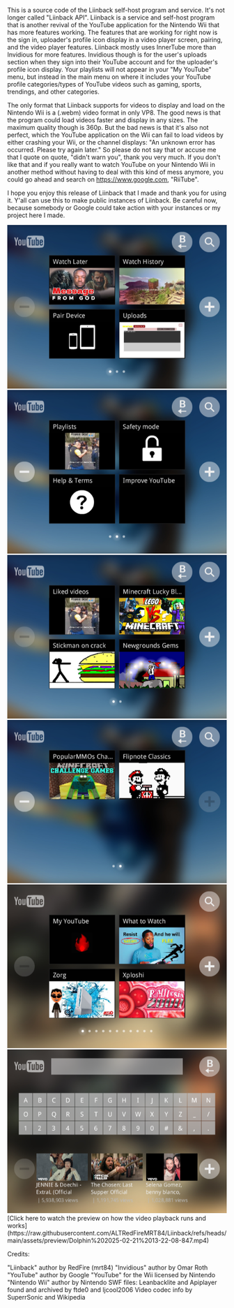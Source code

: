 This is a source code of the Liinback self-host program and service. It's not longer called "Liinback API".
Liinback is a service and self-host program that is another revival of the YouTube application for the Nintendo Wii that has more features working.
The features that are working for right now is the sign in, uploader's profile icon display in a video player screen, pairing, and the video player features.
Liinback mostly uses InnerTube more than Invidious for more features. Invidious though is for the user's uploads section when they sign into their YouTube account and for the uploader's profile icon display.
Your playlists will not appear in your "My YouTube" menu, but instead in the main menu on where it includes your YouTube profile categories/types of YouTube videos such as gaming, sports, trendings, and other categories.

The only format that Liinback supports for videos to display and load on the Nintendo Wii is a (.webm) video format in only VP8. The good news is that the program could load videos faster and display in any sizes.
The maximum quality though is 360p. But the bad news is that it's also not perfect, which the YouTube application on the Wii can fail to load videos by either crashing your Wii, or the channel displays:
"An unknown error has occurred. Please try again later." So please do not say that or accuse me that I quote on quote, "didn't warn you", thank you very much. If you don't like that and if you really want to watch YouTube
on your Nintendo Wii in another method without having to deal with this kind of mess anymore, you could go ahead and search on https://www.google.com, "RiiTube".

I hope you enjoy this release of Liinback that I made and thank you for using it. Y'all can use this to make public instances of Liinback. Be careful now, because somebody or Google could take action with your instances or my
project here I made.

<img src="./images/preview/HCXEWB_2025-02-21_13-16-49.png"/>
<img src="./images/preview/HCXEWB_2025-02-21_13-17-04.png"/>
<img src="./images/preview/HCXEWB_2025-02-21_13-17-30.png"/>
<img src="./images/preview/HCXEWB_2025-02-21_13-17-42.png"/>
<img src="./images/preview/HCXEWB_2025-02-21_13-25-31.png"/>
<img src="./images/preview/HCXEWB_2025-02-21_13-25-55.png"/>
[Click here to watch the preview on how the video playback runs and works](https://raw.githubusercontent.com/ALTRedFireMRT84/Liinback/refs/heads/main/assets/preview/Dolphin%202025-02-21%2013-22-08-847.mp4)

Credits:

"Liinback" author by RedFire (mrt84)
"Invidious" author by Omar Roth
"YouTube" author by Google
"YouTube" for the Wii licensed by Nintendo
"Nintendo Wii" author by Nintendo
SWF files: Leanbacklite and Apiplayer found and archived by ftde0 and ljcool2006
Video codec info by SuperrSonic and Wikipedia
